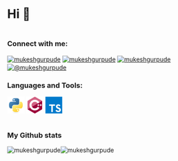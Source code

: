 # Hi 👋
<section style="display: flex; flex-flow: wrap; justify-content: space-around">
  <div>
    <h3>Connect with me:</h3>
    <p>
      <a href="https://dev.to/mukeshgurpude" target="blank"><img align="center" src="https://raw.githubusercontent.com/rahuldkjain/github-profile-readme-generator/master/src/images/icons/Social/devto.svg" alt="mukeshgurpude" height="30" width="40" /></a>
      <a href="https://twitter.com/mukeshgurpude" target="blank"><img align="center" src="https://raw.githubusercontent.com/rahuldkjain/github-profile-readme-generator/master/src/images/icons/Social/twitter.svg" alt="mukeshgurpude" height="30" width="40" /></a>
      <a href="https://linkedin.com/in/mukeshgurpude" target="blank"><img align="center" src="https://raw.githubusercontent.com/rahuldkjain/github-profile-readme-generator/master/src/images/icons/Social/linked-in-alt.svg" alt="mukeshgurpude" height="30" width="40" /></a>
      <a href="https://hashnode.com/@mukeshgurpude" target="blank"><img align="center" src="https://raw.githubusercontent.com/rahuldkjain/github-profile-readme-generator/master/src/images/icons/Social/hashnode.svg" alt="@mukeshgurpude" height="30" width="40" /></a>
    </p>
    <h3>Languages and Tools:</h3>
    <p align="left">
      <img src="https://raw.githubusercontent.com/devicons/devicon/master/icons/python/python-original.svg" alt="python" width="40" height="40"/>
      <img src="https://raw.githubusercontent.com/devicons/devicon/master/icons/cplusplus/cplusplus-original.svg" alt="cplusplus" width="40" height="40"/>
      <img src="https://raw.githubusercontent.com/devicons/devicon/master/icons/typescript/typescript-original.svg" alt="typescript" width="40" height="40"/>
    </p>
  </div>
</section>
<section>
  <h3>My Github stats</h3>
  <div style="display: flex; flex-direction: row;">
    <img src="https://github-readme-stats.vercel.app/api?username=mukeshgurpude&show_icons=true&theme=dark&locale=en&count_private=true" alt="mukeshgurpude" />
    <img src="https://github-readme-streak-stats.herokuapp.com/?user=mukeshgurpude&theme=dark" alt="mukeshgurpude" />
  </div>
</section>
